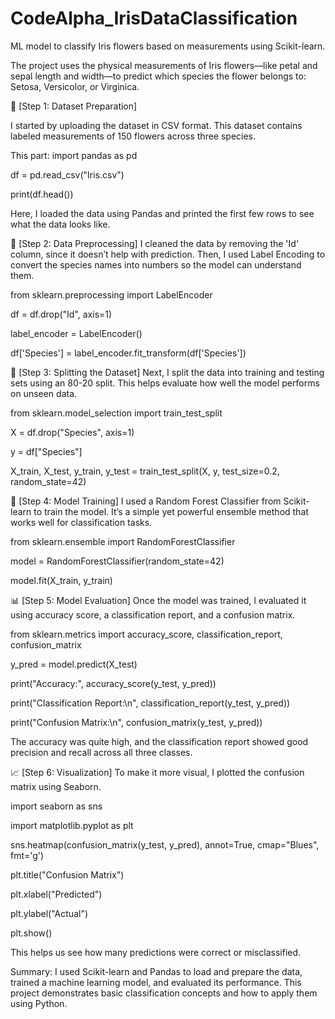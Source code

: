 # CodeAlpha_IrisDataClassification
ML model to classify Iris flowers based on measurements using Scikit-learn.


The project uses the physical measurements of Iris flowers—like petal and sepal length and width—to predict which species the flower belongs to: Setosa, Versicolor, or Virginica.

📂 [Step 1: Dataset Preparation]

I started by uploading the dataset in CSV format. This dataset contains labeled measurements of 150 flowers across three species.

This part:
import pandas as pd

df = pd.read_csv("Iris.csv")

print(df.head())

Here, I loaded the data using Pandas and printed the first few rows to see what the data looks like.


🧹 [Step 2: Data Preprocessing]
I cleaned the data by removing the 'Id' column, since it doesn’t help with prediction. Then, I used Label Encoding to convert the species names into numbers so the model can understand them.

from sklearn.preprocessing import LabelEncoder

df = df.drop("Id", axis=1)

label_encoder = LabelEncoder()

df['Species'] = label_encoder.fit_transform(df['Species'])



🔀 [Step 3: Splitting the Dataset]
Next, I split the data into training and testing sets using an 80-20 split. This helps evaluate how well the model performs on unseen data.

from sklearn.model_selection import train_test_split

X = df.drop("Species", axis=1)

y = df["Species"]

X_train, X_test, y_train, y_test = train_test_split(X, y, test_size=0.2, random_state=42)


🤖 [Step 4: Model Training]
I used a Random Forest Classifier from Scikit-learn to train the model. It’s a simple yet powerful ensemble method that works well for classification tasks.

from sklearn.ensemble import RandomForestClassifier

model = RandomForestClassifier(random_state=42)

model.fit(X_train, y_train)


📊 [Step 5: Model Evaluation]
Once the model was trained, I evaluated it using accuracy score, a classification report, and a confusion matrix.

from sklearn.metrics import accuracy_score, classification_report, confusion_matrix

y_pred = model.predict(X_test)

print("Accuracy:", accuracy_score(y_test, y_pred))

print("Classification Report:\n", classification_report(y_test, y_pred))

print("Confusion Matrix:\n", confusion_matrix(y_test, y_pred))

The accuracy was quite high, and the classification report showed good precision and recall across all three classes.


📈 [Step 6: Visualization]
To make it more visual, I plotted the confusion matrix using Seaborn.

import seaborn as sns

import matplotlib.pyplot as plt

sns.heatmap(confusion_matrix(y_test, y_pred), annot=True, cmap="Blues", fmt='g')

plt.title("Confusion Matrix")

plt.xlabel("Predicted")

plt.ylabel("Actual")

plt.show()

This helps us see how many predictions were correct or misclassified.


Summary:
I used Scikit-learn and Pandas to load and prepare the data, trained a machine learning model, and evaluated its performance. This project demonstrates basic classification concepts and how to apply them using Python.
